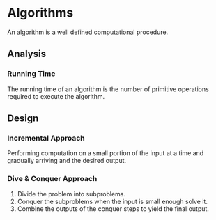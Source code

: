 # Algorithms
An algorithm is a well defined computational procedure.
## Analysis
### Running Time
The running time of an algorithm is the number of primitive operations required to execute the algorithm.
## Design
### Incremental Approach
Performing computation on a small portion of the input at a time and gradually arriving and the desired output.
### Dive & Conquer Approach
1. Divide the problem into subproblems. 
2. Conquer the subproblems when the input is small enough solve it.
3. Combine the outputs of the conquer steps to yield the final output.
